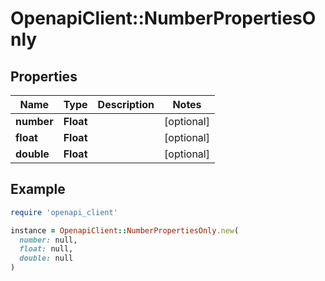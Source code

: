 # OpenapiClient::NumberPropertiesOnly

## Properties

| Name | Type | Description | Notes |
| ---- | ---- | ----------- | ----- |
| **number** | **Float** |  | [optional] |
| **float** | **Float** |  | [optional] |
| **double** | **Float** |  | [optional] |

## Example

```ruby
require 'openapi_client'

instance = OpenapiClient::NumberPropertiesOnly.new(
  number: null,
  float: null,
  double: null
)
```

